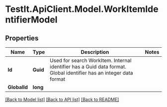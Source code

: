 # TestIt.ApiClient.Model.WorkItemIdentifierModel

## Properties

Name | Type | Description | Notes
------------ | ------------- | ------------- | -------------
**Id** | **Guid** | Used for search WorkItem. Internal identifier has a Guid data format. Global identifier has an integer data format | 
**GlobalId** | **long** |  | 

[[Back to Model list]](../README.md#documentation-for-models) [[Back to API list]](../README.md#documentation-for-api-endpoints) [[Back to README]](../README.md)

